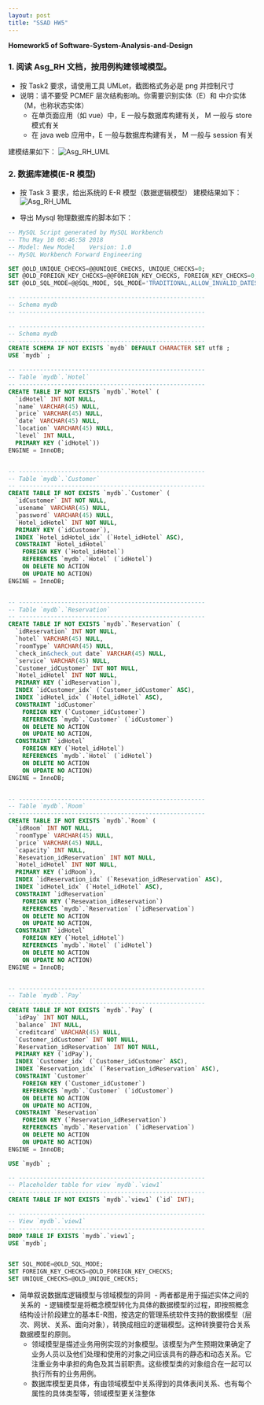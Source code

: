 ```yaml
---
layout: post
title: "SSAD HW5"
---
```

<b>Homework5 of Software-System-Analysis-and-Design</b>

### 1. 阅读 Asg_RH 文档，按用例构建领域模型。
- 按 Task2 要求，请使用工具 UMLet，截图格式务必是 png 并控制尺寸
- 说明：请不要受 PCMEF 层次结构影响。你需要识别实体（E）和 中介实体（M，也称状态实体）
  - 在单页面应用（如 vue）中，E 一般与数据库构建有关， M 一般与 store 模式有关
  - 在 java web 应用中，E 一般与数据库构建有关， M 一般与 session 有关
 
建模结果如下：
![Asg_RH_UML](https://github.com/joece/joece.github.io/blob/master/_includes/UMLs/hw5_1.png?raw=true)




### 2. 数据库建模(E-R 模型)
- 按 Task 3 要求，给出系统的 E-R 模型（数据逻辑模型）
建模结果如下：
![Asg_RH_UML](https://github.com/joece/joece.github.io/blob/master/_includes/UMLs/hw5_2.png?raw=true)

- 导出 Mysql 物理数据库的脚本如下：

```sql
-- MySQL Script generated by MySQL Workbench
-- Thu May 10 00:46:58 2018
-- Model: New Model    Version: 1.0
-- MySQL Workbench Forward Engineering

SET @OLD_UNIQUE_CHECKS=@@UNIQUE_CHECKS, UNIQUE_CHECKS=0;
SET @OLD_FOREIGN_KEY_CHECKS=@@FOREIGN_KEY_CHECKS, FOREIGN_KEY_CHECKS=0;
SET @OLD_SQL_MODE=@@SQL_MODE, SQL_MODE='TRADITIONAL,ALLOW_INVALID_DATES';

-- -----------------------------------------------------
-- Schema mydb
-- -----------------------------------------------------

-- -----------------------------------------------------
-- Schema mydb
-- -----------------------------------------------------
CREATE SCHEMA IF NOT EXISTS `mydb` DEFAULT CHARACTER SET utf8 ;
USE `mydb` ;

-- -----------------------------------------------------
-- Table `mydb`.`Hotel`
-- -----------------------------------------------------
CREATE TABLE IF NOT EXISTS `mydb`.`Hotel` (
  `idHotel` INT NOT NULL,
  `name` VARCHAR(45) NULL,
  `price` VARCHAR(45) NULL,
  `date` VARCHAR(45) NULL,
  `location` VARCHAR(45) NULL,
  `level` INT NULL,
  PRIMARY KEY (`idHotel`))
ENGINE = InnoDB;


-- -----------------------------------------------------
-- Table `mydb`.`Customer`
-- -----------------------------------------------------
CREATE TABLE IF NOT EXISTS `mydb`.`Customer` (
  `idCustomer` INT NOT NULL,
  `usename` VARCHAR(45) NULL,
  `password` VARCHAR(45) NULL,
  `Hotel_idHotel` INT NOT NULL,
  PRIMARY KEY (`idCustomer`),
  INDEX `Hotel_idHotel_idx` (`Hotel_idHotel` ASC),
  CONSTRAINT `Hotel_idHotel`
    FOREIGN KEY (`Hotel_idHotel`)
    REFERENCES `mydb`.`Hotel` (`idHotel`)
    ON DELETE NO ACTION
    ON UPDATE NO ACTION)
ENGINE = InnoDB;


-- -----------------------------------------------------
-- Table `mydb`.`Reservation`
-- -----------------------------------------------------
CREATE TABLE IF NOT EXISTS `mydb`.`Reservation` (
  `idReservation` INT NOT NULL,
  `hotel` VARCHAR(45) NULL,
  `roomType` VARCHAR(45) NULL,
  `check_in&check_out date` VARCHAR(45) NULL,
  `service` VARCHAR(45) NULL,
  `Customer_idCustomer` INT NOT NULL,
  `Hotel_idHotel` INT NOT NULL,
  PRIMARY KEY (`idReservation`),
  INDEX `idCustomer_idx` (`Customer_idCustomer` ASC),
  INDEX `idHotel_idx` (`Hotel_idHotel` ASC),
  CONSTRAINT `idCustomer`
    FOREIGN KEY (`Customer_idCustomer`)
    REFERENCES `mydb`.`Customer` (`idCustomer`)
    ON DELETE NO ACTION
    ON UPDATE NO ACTION,
  CONSTRAINT `idHotel`
    FOREIGN KEY (`Hotel_idHotel`)
    REFERENCES `mydb`.`Hotel` (`idHotel`)
    ON DELETE NO ACTION
    ON UPDATE NO ACTION)
ENGINE = InnoDB;


-- -----------------------------------------------------
-- Table `mydb`.`Room`
-- -----------------------------------------------------
CREATE TABLE IF NOT EXISTS `mydb`.`Room` (
  `idRoom` INT NOT NULL,
  `roomType` VARCHAR(45) NULL,
  `price` VARCHAR(45) NULL,
  `capacity` INT NULL,
  `Resevation_idReservation` INT NOT NULL,
  `Hotel_idHotel` INT NOT NULL,
  PRIMARY KEY (`idRoom`),
  INDEX `idReservation_idx` (`Resevation_idReservation` ASC),
  INDEX `idHotel_idx` (`Hotel_idHotel` ASC),
  CONSTRAINT `idReservation`
    FOREIGN KEY (`Resevation_idReservation`)
    REFERENCES `mydb`.`Reservation` (`idReservation`)
    ON DELETE NO ACTION
    ON UPDATE NO ACTION,
  CONSTRAINT `idHotel`
    FOREIGN KEY (`Hotel_idHotel`)
    REFERENCES `mydb`.`Hotel` (`idHotel`)
    ON DELETE NO ACTION
    ON UPDATE NO ACTION)
ENGINE = InnoDB;


-- -----------------------------------------------------
-- Table `mydb`.`Pay`
-- -----------------------------------------------------
CREATE TABLE IF NOT EXISTS `mydb`.`Pay` (
  `idPay` INT NOT NULL,
  `balance` INT NULL,
  `creditcard` VARCHAR(45) NULL,
  `Customer_idCustomer` INT NOT NULL,
  `Reservation_idReservation` INT NOT NULL,
  PRIMARY KEY (`idPay`),
  INDEX `Customer_idx` (`Customer_idCustomer` ASC),
  INDEX `Reservation_idx` (`Reservation_idReservation` ASC),
  CONSTRAINT `Customer`
    FOREIGN KEY (`Customer_idCustomer`)
    REFERENCES `mydb`.`Customer` (`idCustomer`)
    ON DELETE NO ACTION
    ON UPDATE NO ACTION,
  CONSTRAINT `Reservation`
    FOREIGN KEY (`Reservation_idReservation`)
    REFERENCES `mydb`.`Reservation` (`idReservation`)
    ON DELETE NO ACTION
    ON UPDATE NO ACTION)
ENGINE = InnoDB;

USE `mydb` ;

-- -----------------------------------------------------
-- Placeholder table for view `mydb`.`view1`
-- -----------------------------------------------------
CREATE TABLE IF NOT EXISTS `mydb`.`view1` (`id` INT);

-- -----------------------------------------------------
-- View `mydb`.`view1`
-- -----------------------------------------------------
DROP TABLE IF EXISTS `mydb`.`view1`;
USE `mydb`;


SET SQL_MODE=@OLD_SQL_MODE;
SET FOREIGN_KEY_CHECKS=@OLD_FOREIGN_KEY_CHECKS;
SET UNIQUE_CHECKS=@OLD_UNIQUE_CHECKS;

```

- 简单叙说数据库逻辑模型与领域模型的异同
  - 两者都是用于描述实体之间的关系的
  - 逻辑模型是将概念模型转化为具体的数据模型的过程，即按照概念结构设计阶段建立的基本E-R图，按选定的管理系统软件支持的数据模型（层次、网状、关系、面向对象），转换成相应的逻辑模型。这种转换要符合关系数据模型的原则。
  - 领域模型是描述业务用例实现的对象模型。该模型为产生预期效果确定了业务人员以及他们处理和使用的对象之间应该具有的静态和动态关系。它注重业务中承担的角色及其当前职责。这些模型类的对象组合在一起可以执行所有的业务用例。
  - 数据库模型更具体，有由领域模型中关系得到的具体表间关系、也有每个属性的具体类型等，领域模型更关注整体

